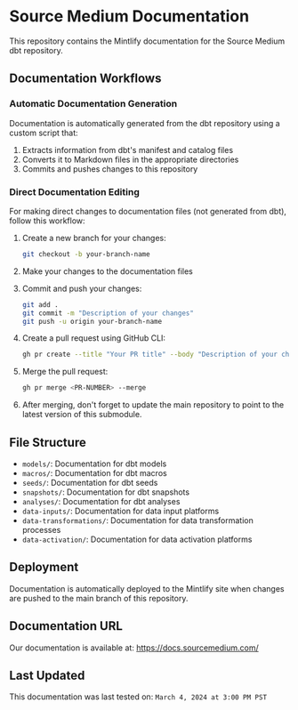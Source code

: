 # Source Medium Documentation

This repository contains the Mintlify documentation for the Source Medium dbt repository.

## Documentation Workflows

### Automatic Documentation Generation

Documentation is automatically generated from the dbt repository using a custom script that:

1. Extracts information from dbt's manifest and catalog files
2. Converts it to Markdown files in the appropriate directories
3. Commits and pushes changes to this repository

### Direct Documentation Editing

For making direct changes to documentation files (not generated from dbt), follow this workflow:

1. Create a new branch for your changes:
   ```bash
   git checkout -b your-branch-name
   ```

2. Make your changes to the documentation files

3. Commit and push your changes:
   ```bash
   git add .
   git commit -m "Description of your changes"
   git push -u origin your-branch-name
   ```

4. Create a pull request using GitHub CLI:
   ```bash
   gh pr create --title "Your PR title" --body "Description of your changes"
   ```

5. Merge the pull request:
   ```bash
   gh pr merge <PR-NUMBER> --merge
   ```

6. After merging, don't forget to update the main repository to point to the latest version of this submodule.

## File Structure

- `models/`: Documentation for dbt models
- `macros/`: Documentation for dbt macros
- `seeds/`: Documentation for dbt seeds
- `snapshots/`: Documentation for dbt snapshots
- `analyses/`: Documentation for dbt analyses
- `data-inputs/`: Documentation for data input platforms
- `data-transformations/`: Documentation for data transformation processes
- `data-activation/`: Documentation for data activation platforms

## Deployment

Documentation is automatically deployed to the Mintlify site when changes are pushed to the main branch of this repository.

## Documentation URL

Our documentation is available at: https://docs.sourcemedium.com/

## Last Updated

This documentation was last tested on: `March 4, 2024 at 3:00 PM PST`

